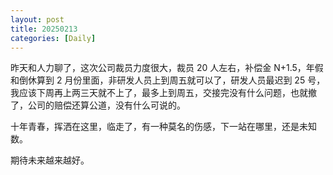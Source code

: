 ```yaml
---
layout: post
title: 20250213
categories: [Daily]
---
```


昨天和人力聊了，这次公司裁员力度很大，裁员 20 人左右，补偿金 N+1.5，年假和倒休算到 2 月份里面，非研发人员上到周五就可以了，研发人员最迟到 25 号，我应该下周再上两三天就不上了，最多上到周五，交接完没有什么问题，也就撤了，公司的赔偿还算公道，没有什么可说的。

十年青春，挥洒在这里，临走了，有一种莫名的伤感，下一站在哪里，还是未知数。

期待未来越来越好。



